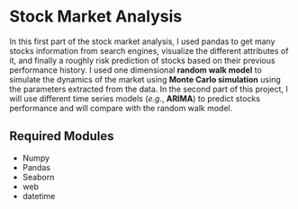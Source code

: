 # Stock Market Analysis

In this first part of the stock market analysis, I used pandas to get many stocks information from search engines, visualize the different attributes of it, and finally a roughly risk prediction of stocks based on their previous performance history. I used one dimensional **random walk model** to simulate the dynamics of the market using **Monte Carlo simulation** using the parameters extracted from the data. In the second part of this project, I will use different time series models (_e.g_., **ARIMA**) to predict stocks performance and will compare with the random walk model.

## Required Modules

* Numpy
* Pandas
* Seaborn
* web
* datetime
